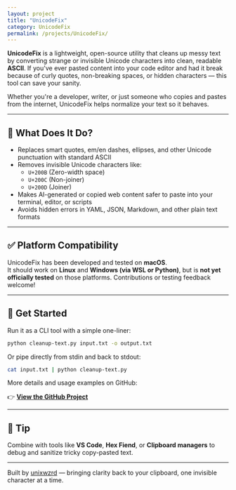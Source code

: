 ```yaml
---
layout: project
title: "UnicodeFix"
category: UnicodeFix
permalink: /projects/UnicodeFix/
---
```


**UnicodeFix** is a lightweight, open-source utility that cleans up messy text by converting strange or invisible Unicode characters into clean, readable **ASCII**. If you've ever pasted content into your code editor and had it break because of curly quotes, non-breaking spaces, or hidden characters — this tool can save your sanity.

Whether you're a developer, writer, or just someone who copies and pastes from the internet, UnicodeFix helps normalize your text so it behaves.

---

## 🔧 What Does It Do?

- Replaces smart quotes, em/en dashes, ellipses, and other Unicode punctuation with standard ASCII
- Removes invisible Unicode characters like:
  - `U+200B` (Zero-width space)  
  - `U+200C` (Non-joiner)  
  - `U+200D` (Joiner)
- Makes AI-generated or copied web content safer to paste into your terminal, editor, or scripts
- Avoids hidden errors in YAML, JSON, Markdown, and other plain text formats

---

## ✅ Platform Compatibility

UnicodeFix has been developed and tested on **macOS**.  
It should work on **Linux** and **Windows (via WSL or Python)**, but is **not yet officially tested** on those platforms. Contributions or testing feedback welcome!

---

## 🚀 Get Started

Run it as a CLI tool with a simple one-liner:

```bash
python cleanup-text.py input.txt -o output.txt
```

Or pipe directly from stdin and back to stdout:

```bash
cat input.txt | python cleanup-text.py
```

More details and usage examples on GitHub:

👉 [**View the GitHub Project**](https://github.com/unixwzrd/UnicodeFix)

---

## 💬 Tip

Combine with tools like **VS Code**, **Hex Fiend**, or **Clipboard managers** to debug and sanitize tricky copy-pasted text.

---

Built by [unixwzrd](https://unixwzrd.ai) — bringing clarity back to your clipboard, one invisible character at a time.